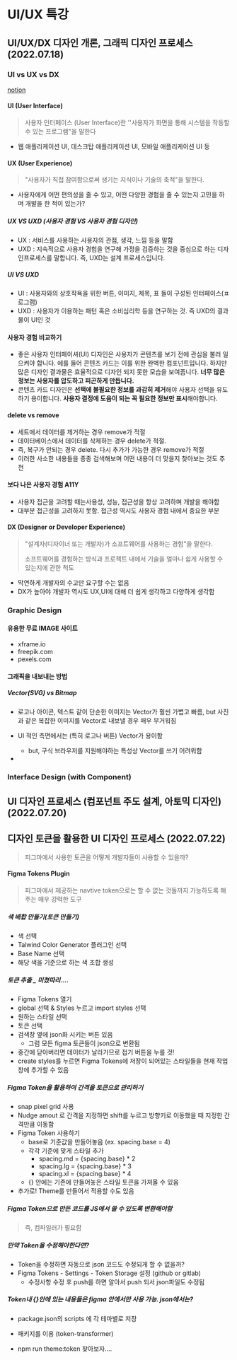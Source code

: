 # UI/UX 특강

## UI/UX/DX 디자인 개론, 그래픽 디자인 프로세스 (2022.07.18)

### UI vs UX vs DX

[notion](https://euid.notion.site/euid/SSAFY-UI-UX-8df43425c3794e36bd227003d6c474f4)

#### UI (User Interface)

> 사용자 인터페이스 (User Interface)란 ''사용자가 화면을 통해 시스템을 작동할 수 있는 프로그램"을 말한다

- 웹 애플리케이션 UI, 데스크탑 애플리케이션 UI, 모바일 애플리케이션 UI 등

#### UX (User Experience)

> "사용자가 직접 참여함으로써 생기는 지식이나 기술의 축적"을 말한다.

- 사용자에게 어떤 편의성을 줄 수 있고, 어떤 다양한 경험을 줄 수 있는지 고민을 하며 개발을 한 적이 있는가?

##### UX VS UXD (사용자 경험 VS 사용자 경험 디자인)

- UX : 서비스를 사용하는 사용자의 관점, 생각, 느낌 등을 말함
- UXD : 지속적으로 사용자 경험을 연구해 가정을 검증하는 것을 중심으로 하는 디자인프로세스를 말합니다. 즉, UXD는 설계 프로세스입니다.



##### UI VS UXD

- UI : 사용자와의 상호작욕을 위한 버튼, 이미지, 제목, 표 들이 구성된 인터페이스(ㅍ로그램)
- UXD : 사용자가 이용하는 패턴 혹은 소비심리학 등을 연구하는 것. 즉 UXD의 결과물이 UI인 것



#### 사용자 경험 비교하기

- 좋은 사용자 인터페이셔(UI) 디자인은 사용자가 콘텐츠를 보기 전에 관심을 불러 일으켜야 합니다. 에를 들어 콘텐츠 카드는 이를 위한 완벽한 컴포넌트입니다. 하지만 많은 디자인 결과물은 효율적으로 디자인 되지 못한 모습을 보여줍니다. **너무 많은 정보는 사용자를 압도하고 피곤하게 만듭니다.**
- 콘텐츠 카드 디자인은 **선택에 불필요한 정보를 과감히 제거**해야 사용자 선택을 유도하기 용이합니다. **사용자 결정에 도움이 되는 꼭 필요한 정보만 표시**해야합니다.



#### delete vs remove

- 세트에서 데이터를 제거하는 경우 remove가 적절
- 데이터베이스에서 데이터를 삭제하는 경우 delete가 적절. 
- 즉, 복구가 안되는 경우 delete. 다시 추가가 가능한 경우 remove가 적절
- 이러한 사소한 내용들을 종종 검색해보며 어떤 내용이 더 맞을지 찾아보는 것도 추천



#### 보다 나은 사용자 경험 A11Y

- 사용자 접근을 고려할 때는사용성, 성능, 접근성을 항상 고려하며 개발을 해야함
- 대부분 접근성을 고려하지 못함. 접근성 역시도 사용자 경험 내에서 중요한 부분



#### DX (Designer or Developer Experience)

> "설계자(디자이너 또는 개발자)가 소프트웨어를 사용하는 경험"을 말한다.
>
> 소프트웨어를 경험하는 방식과 프로젝트 내에서 기술을 얼마나 쉽게 사용할 수 있는지에 관한 척도

- 막연하게 개발자의 수고만 요구할 수는 없음
- DX가 높아야 개발자 역시도 UX,UI에 대해 더 쉽게 생각하고 다양하게 생각함



### Graphic Design

#### 유용한 무료 IMAGE 사이트

- xframe.io
- freepik.com
- pexels.com

#### 그래픽을 내보내는 방법

##### Vector(SVG) vs Bitmap

- 로고나 아이콘, 텍스트 같이 단순한 이미지는 Vector가 훨씬 가볍고 빠름, but 사진과 같은 복잡한 이미지를 Vector로 내보낼 경우 매우 무거워짐



- UI 적인 측면에서는 (특히 로고나 버튼) Vector가 용이함
  - but, 구식 브라우저를 지원해야하는 특성상 Vector를 쓰기 어려워함
- 

### Interface Design (with Component)





## UI 디자인 프로세스 (컴포넌트 주도 설계, 아토믹 디자인) (2022.07.20)



## 디자인 토큰을 활용한 UI 디자인 프로세스 (2022.07.22)

> 피그마에서 사용한 토큰을 어떻게 개발자들이 사용할 수 있을까?



#### Figma Tokens Plugin

> 피그마에서 제공하는 navtive token으로는 할 수 없는 것들까지 가능하도록 해주는 매우 강력한 도구

##### 색 배합 만들기(토큰 만들기)

- 색 선택
- Talwind Color Generator 플러그인 선택
- Base Name 선택
- 해당 색을 기준으로 하는 색 조합 생성



##### 토큰 추출 _ 미쳤따리....

- Figma Tokens 열기
- global 선택 & Styles 누르고 import styles 선택
- 원하는 스타일 선택
- 토큰 선택
- 검색창 옆에 json화 시키는 버튼 있음
  - 그럼 모든 figma 토큰들이 json으로 변환됨
- 중간에 닫아버리면 데이터가 날라가므로 접기 버튼을 누를 것!
- create styles를 누르면 Figma Tokens에 저장이 되어있는 스타일들을 현재 작업창에 추가할 수 있음



##### Figma Token을 활용하여 간격을 토큰으로 관리하기

- snap pixel grid 사용
- Nudge amout 로 간격을 지정하면 shift를 누르고 방향키로 이동했을 때 지정한 간격만큼 이동함
- Figma Token 사용하기
  - base로 기준값을 만들어놓음 (ex. spacing.base = 4)
  - 각각 기준에 맞게 스타일 추가
    - spacing.md = {spacing.base} * 2
    - spacing.lg = {spacing.base} * 3
    - spacing.xl = {spacing.base} * 4
  - {} 안에는 기존에 만들어놓은 스타일 토큰을 가져올 수 있음
- 추가로! Theme를 만들어서 적용할 수도 있음



##### Figma Token으로 만든 코드를 JS에서 쓸 수 있도록 변환해야함

> 즉, 컴파일러가 필요함



##### 만약 Token을 수정해야한다면?

- Token을 수정하면 자동으로 json 코드도 수정되게 할 수 없을까?
- Figma Tokens - Settings - Token Storage 설정 (github or gitlab)
  - 수정사항 수정 후 push를 하면 알아서 push 되서 json파일도 수정됨



##### Token내 {}안에 있는 내용들은 figma 안에서만 사용 가능. json에서는?

- package.json의 scripts 에 각 테마별로 저장

- 패키지를 이용 (token-transformer)

- npm run theme:token 찾아보자....

  
